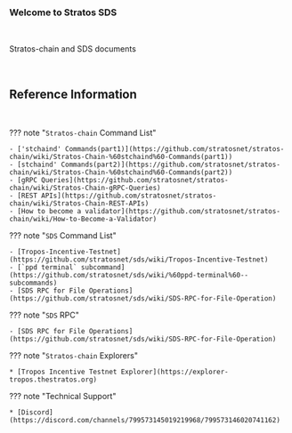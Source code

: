 ### Welcome to Stratos SDS

<br>

Stratos-chain and SDS documents

<br>


## Reference Information

<br>


??? note "`Stratos-chain` Command List"

    - ['stchaind' Commands(part1)](https://github.com/stratosnet/stratos-chain/wiki/Stratos-Chain-%60stchaind%60-Commands(part1))
    - [stchaind' Commands(part2)](https://github.com/stratosnet/stratos-chain/wiki/Stratos-Chain-%60stchaind%60-Commands(part2))
    - [gRPC Queries](https://github.com/stratosnet/stratos-chain/wiki/Stratos-Chain-gRPC-Queries)
    - [REST APIs](https://github.com/stratosnet/stratos-chain/wiki/Stratos-Chain-REST-APIs)
    - [How to become a validator](https://github.com/stratosnet/stratos-chain/wiki/How-to-Become-a-Validator)


??? note "`SDS` Command List"


    - [Tropos-Incentive-Testnet](https://github.com/stratosnet/sds/wiki/Tropos-Incentive-Testnet)
    - [`ppd terminal` subcommand](https://github.com/stratosnet/sds/wiki/%60ppd-terminal%60--subcommands)
    - [SDS RPC for File Operations](https://github.com/stratosnet/sds/wiki/SDS-RPC-for-File-Operation)

??? note "`SDS` RPC"

    - [SDS RPC for File Operations](https://github.com/stratosnet/sds/wiki/SDS-RPC-for-File-Operation)


??? note "`Stratos-chain` Explorers"

    * [Tropos Incentive Testnet Explorer](https://explorer-tropos.thestratos.org)

??? note "Technical Support"

    * [Discord](https://discord.com/channels/799573145019219968/799573146020741162)



